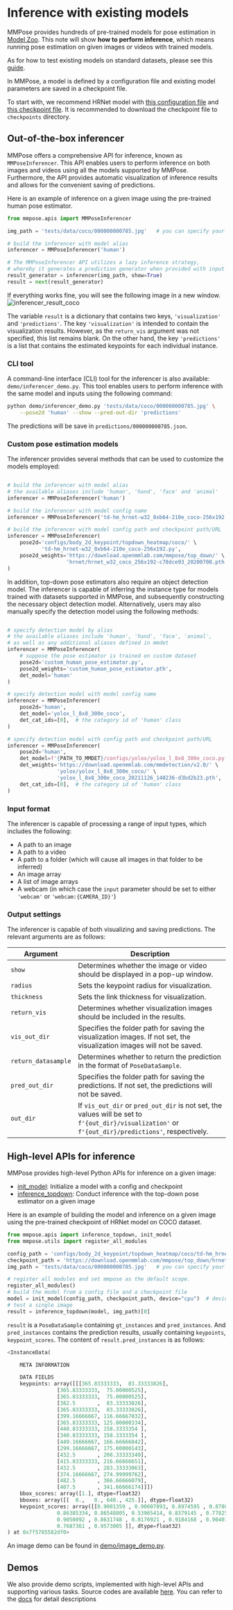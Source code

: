# Inference with existing models

MMPose provides hundreds of pre-trained models for pose estimation in [Model Zoo](https://mmpose.readthedocs.io/en/1.x/modelzoo.html).
This note will show **how to perform inference**, which means running pose estimation on given images or videos with trained models.

As for how to test existing models on standard datasets, please see this [guide](./train_and_test.md#test).

In MMPose, a model is defined by a configuration file and existing model parameters are saved in a checkpoint file.

To start with, we recommend HRNet model with [this configuration file](/configs/body_2d_keypoint/topdown_heatmap/coco/td-hm_hrnet-w32_8xb64-210e_coco-256x192.py) and [this checkpoint file](https://download.openmmlab.com/mmpose/top_down/hrnet/hrnet_w32_coco_256x192-c78dce93_20200708.pth). It is recommended to download the checkpoint file to `checkpoints` directory.

## Out-of-the-box inferencer

MMPose offers a comprehensive API for inference, known as `MMPoseInferencer`. This API enables users to perform inference on both images and videos using all the models supported by MMPose. Furthermore, the API provides automatic visualization of inference results and allows for the convenient saving of predictions.

Here is an example of inference on a given image using the pre-trained human pose estimator.

```python
from mmpose.apis import MMPoseInferencer

img_path = 'tests/data/coco/000000000785.jpg'   # you can specify your own picture path

# build the inferencer with model alias
inferencer = MMPoseInferencer('human')

# The MMPoseInferencer API utilizes a lazy inference strategy,
# whereby it generates a prediction generator when provided with input
result_generator = inferencer(img_path, show=True)
result = next(result_generator)
```

If everything works fine, you will see the following image in a new window.
![inferencer_result_coco](https://user-images.githubusercontent.com/26127467/220008302-4a57fd44-0978-408e-8351-600e5513316a.jpg)

The variable `result` is a dictionary that contains two keys, `'visualization'` and `'predictions'`. The key `'visualization'` is intended to contain the visualization results. However, as the `return_vis` argument was not specified, this list remains blank. On the other hand, the key `'predictions'` is a list that contains the estimated keypoints for each individual instance.

### CLI tool

A command-line interface (CLI) tool for the inferencer is also available: `demo/inferencer_demo.py`. This tool enables users to perform inference with the same model and inputs using the following command:

```bash
python demo/inferencer_demo.py 'tests/data/coco/000000000785.jpg' \
    --pose2d 'human' --show --pred-out-dir 'predictions'
```

The predictions will be save in `predictions/000000000785.json`.

### Custom pose estimation models

The inferencer provides several methods that can be used to customize the models employed:

```python

# build the inferencer with model alias
# the available aliases include 'human', 'hand', 'face' and 'animal'
inferencer = MMPoseInferencer('human')

# build the inferencer with model config name
inferencer = MMPoseInferencer('td-hm_hrnet-w32_8xb64-210e_coco-256x192')

# build the inferencer with model config path and checkpoint path/URL
inferencer = MMPoseInferencer(
    pose2d='configs/body_2d_keypoint/topdown_heatmap/coco/' \
           'td-hm_hrnet-w32_8xb64-210e_coco-256x192.py',
    pose2d_weights='https://download.openmmlab.com/mmpose/top_down/' \
                   'hrnet/hrnet_w32_coco_256x192-c78dce93_20200708.pth'
)
```

In addition, top-down pose estimators also require an object detection model. The inferencer is capable of inferring the instance type for models trained with datasets supported in MMPose, and subsequently constructing the necessary object detection model. Alternatively, users may also manually specify the detection model using the following methods:

```python

# specify detection model by alias
# the available aliases include 'human', 'hand', 'face', 'animal',
# as well as any additional aliases defined in mmdet
inferencer = MMPoseInferencer(
    # suppose the pose estimator is trained on custom dataset
    pose2d='custom_human_pose_estimator.py',
    pose2d_weights='custom_human_pose_estimator.pth',
    det_model='human'
)

# specify detection model with model config name
inferencer = MMPoseInferencer(
    pose2d='human',
    det_model='yolox_l_8x8_300e_coco',
    det_cat_ids=[0],  # the category id of 'human' class
)

# specify detection model with config path and checkpoint path/URL
inferencer = MMPoseInferencer(
    pose2d='human',
    det_model=f'{PATH_TO_MMDET}/configs/yolox/yolox_l_8x8_300e_coco.py',
    det_weights='https://download.openmmlab.com/mmdetection/v2.0/' \
                'yolox/yolox_l_8x8_300e_coco/' \
                'yolox_l_8x8_300e_coco_20211126_140236-d3bd2b23.pth',
    det_cat_ids=[0],  # the category id of 'human' class
)
```

### Input format

The inferencer is capable of processing a range of input types, which includes the following:

- A path to an image
- A path to a video
- A path to a folder (which will cause all images in that folder to be inferred)
- An image array
- A list of image arrays
- A webcam (in which case the `input` parameter should be set to either `'webcam'` or `'webcam:{CAMERA_ID}'`)

### Output settings

The inferencer is capable of both visualizing and saving predictions. The relevant arguments are as follows:

| Argument            | Description                                                                                                                                        |
| ------------------- | -------------------------------------------------------------------------------------------------------------------------------------------------- |
| `show`              | Determines whether the image or video should be displayed in a pop-up window.                                                                      |
| `radius`            | Sets the keypoint radius for visualization.                                                                                                        |
| `thickness`         | Sets the link thickness for visualization.                                                                                                         |
| `return_vis`        | Determines whether visualization images should be included in the results.                                                                         |
| `vis_out_dir`       | Specifies the folder path for saving the visualization images. If not set, the visualization images will not be saved.                             |
| `return_datasample` | Determines whether to return the prediction in the format of `PoseDataSample`.                                                                     |
| `pred_out_dir`      | Specifies the folder path for saving the predictions. If not set, the predictions will not be saved.                                               |
| `out_dir`           | If `vis_out_dir` or `pred_out_dir` is not set, the values will be set to `f'{out_dir}/visualization'` or `f'{out_dir}/predictions'`, respectively. |

## High-level APIs for inference

MMPose provides high-level Python APIs for inference on a given image:

- [init_model](/mmpose/apis/inference.py#L64): Initialize a model with a config and checkpoint
- [inference_topdown](/mmpose/apis/inference.py#L124): Conduct inference with the top-down pose estimator on a given image

Here is an example of building the model and inference on a given image using the pre-trained checkpoint of HRNet model on COCO dataset.

```python
from mmpose.apis import inference_topdown, init_model
from mmpose.utils import register_all_modules

config_path = 'configs/body_2d_keypoint/topdown_heatmap/coco/td-hm_hrnet-w32_8xb64-210e_coco-256x192.py'
checkpoint_path = 'https://download.openmmlab.com/mmpose/top_down/hrnet/hrnet_w32_coco_256x192-c78dce93_20200708.pth' # can be a local path
img_path = 'tests/data/coco/000000000785.jpg'   # you can specify your own picture path

# register all modules and set mmpose as the default scope.
register_all_modules()
# build the model from a config file and a checkpoint file
model = init_model(config_path, checkpoint_path, device="cpu")  # device can be 'cuda:0'
# test a single image
result = inference_topdown(model, img_path)[0]

```

`result` is a `PoseDataSample` containing `gt_instances` and `pred_instances`. And `pred_instances` contains the prediction results, usually containing `keypoints`, `keypoint_scores`. The content of `result.pred_instances` is as follows:

```python
<InstanceData(

    META INFORMATION

    DATA FIELDS
    keypoints: array([[[365.83333333,  83.33333826],
                [365.83333333,  75.00000525],
                [365.83333333,  75.00000525],
                [382.5       ,  83.33333826],
                [365.83333333,  83.33333826],
                [399.16666667, 116.66667032],
                [365.83333333, 125.00000334],
                [440.83333333, 158.3333354 ],
                [340.83333333, 158.3333354 ],
                [449.16666667, 166.66666842],
                [299.16666667, 175.00000143],
                [432.5       , 208.33333349],
                [415.83333333, 216.66666651],
                [432.5       , 283.33333063],
                [374.16666667, 274.99999762],
                [482.5       , 366.66666079],
                [407.5       , 341.66666174]]])
    bbox_scores: array([1.], dtype=float32)
    bboxes: array([[  0.,   0., 640., 425.]], dtype=float32)
    keypoint_scores: array([[0.9001359 , 0.90607893, 0.8974595 , 0.8780644 , 0.8363602 ,
                0.86385334, 0.86548805, 0.53965414, 0.8379145 , 0.77825487,
                0.9050092 , 0.8631748 , 0.8176921 , 0.9184168 , 0.9040103 ,
                0.7687361 , 0.9573005 ]], dtype=float32)
) at 0x7f5785582df0>
```

An image demo can be found in [demo/image_demo.py](/demo/image_demo.py).

## Demos

We also provide demo scripts, implemented with high-level APIs and supporting various tasks. Source codes are available [here](/demo). You can refer to the [docs](/demo/docs) for detail descriptions

